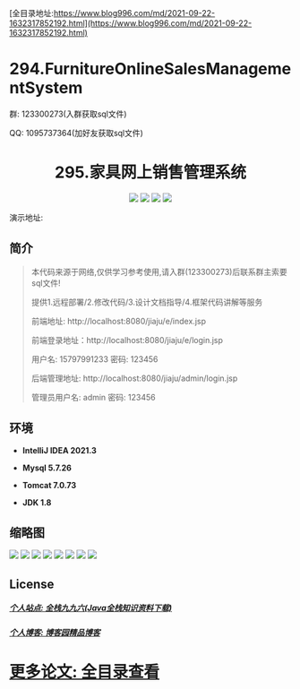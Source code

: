 [全目录地址:https://www.blog996.com/md/2021-09-22-1632317852192.html](https://www.blog996.com/md/2021-09-22-1632317852192.html)
# 294.FurnitureOnlineSalesManagementSystem

<p>群: 123300273(入群获取sql文件)</p>
<p>QQ: 1095737364(加好友获取sql文件)</p>

<p><h1 align="center">295.家具网上销售管理系统</h1></p>



<p align="center">
	<img src="https://img.shields.io/badge/jdk-1.8-orange.svg"/>
    <img src="https://img.shields.io/badge/spring-5.x-lightgrey.svg"/>
    <img src="https://img.shields.io/badge/springmvc-3.x-blue.svg"/>
    <img src="https://img.shields.io/badge/mybatis-5.x-yellow.svg"/>
</p>

演示地址:  []()

## 简介

> 本代码来源于网络,仅供学习参考使用,请入群(123300273)后联系群主索要sql文件!
>
> 提供1.远程部署/2.修改代码/3.设计文档指导/4.框架代码讲解等服务
>
> 前端地址: http://localhost:8080/jiaju/e/index.jsp
>
> 前端登录地址：http://localhost:8080/jiaju/e/login.jsp
>
> 用户名: 15797991233   密码: 123456
>
> 后端管理地址: http://localhost:8080/jiaju/admin/login.jsp
>
> 管理员用户名: admin   密码: 123456
>


## 环境

- <b>IntelliJ IDEA 2021.3</b>

- <b>Mysql 5.7.26</b>

- <b>Tomcat 7.0.73</b>

- <b>JDK 1.8</b>





## 缩略图

![](https://img2023.cnblogs.com/blog/588112/202310/588112-20231026203447074-1059635622.png)
![](https://img2023.cnblogs.com/blog/588112/202310/588112-20231026203451853-3778747.png)
![](https://img2023.cnblogs.com/blog/588112/202310/588112-20231026203456064-478210247.png)
![](https://img2023.cnblogs.com/blog/588112/202310/588112-20231026203500259-983159707.png)
![](https://img2023.cnblogs.com/blog/588112/202310/588112-20231026203503800-273368921.png)
![](https://img2023.cnblogs.com/blog/588112/202310/588112-20231026203507866-1273478558.png)
![](https://img2023.cnblogs.com/blog/588112/202310/588112-20231026203511516-1594678776.png)
![](https://img2023.cnblogs.com/blog/588112/202310/588112-20231026203520226-1720635166.png)






## License

##### [个人站点: 全栈九九六(Java全栈知识资料下载)](https://www.blog996.com/)
##### [个人博客: 博客园精品博客](https://www.cnblogs.com/yysbolg/)
# [更多论文: 全目录查看](https://www.blog996.com/md/2021-09-22-1632317852192.html)


